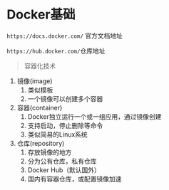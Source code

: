 # Docker基础

`https://docs.docker.com/` 官方文档地址

`https://hub.docker.com/`仓库地址

> 容器化技术

1. 镜像(image)
   1. 类似模板
   2. 一个镜像可以创建多个容器
2. 容器(container)
   1. Docker独立运行一个或一组应用，通过镜像创建
   2. 支持启动，停止删除等命令
   3. 类似简易的Linux系统
3. 仓库(repository)
   1. 存放镜像的地方
   2. 分为公有仓库，私有仓库
   3. Docker Hub（默认国外）
   4. 国内有容器仓库，或配置镜像加速
